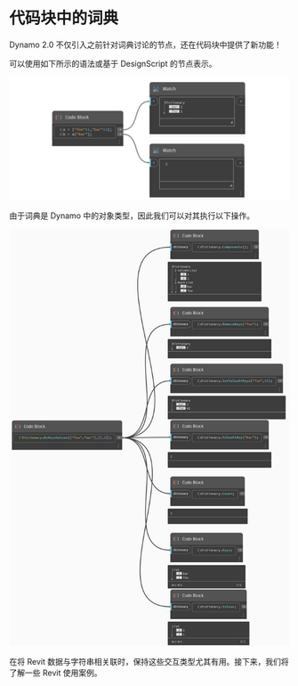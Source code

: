 # 代码块中的词典

Dynamo 2.0 不仅引入之前针对词典讨论的节点，还在代码块中提供了新功能！

可以使用如下所示的语法或基于 DesignScript 的节点表示。

![](../images/5-5/3/dictionariesincb-syntax(1).jpg)

由于词典是 Dynamo 中的对象类型，因此我们可以对其执行以下操作。

![](../images/5-5/3/dictionariesincb-actionswithcodeblocks.jpg)

在将 Revit 数据与字符串相关联时，保持这些交互类型尤其有用。接下来，我们将了解一些 Revit 使用案例。
